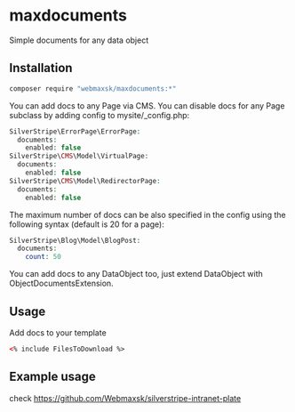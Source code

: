 # maxdocuments
Simple documents for any data object

## Installation
```bash
composer require "webmaxsk/maxdocuments:*"
```

You can add docs to any Page via CMS. You can disable docs for any Page subclass by adding config to mysite/_config.php:
```php
SilverStripe\ErrorPage\ErrorPage:
  documents:
    enabled: false
SilverStripe\CMS\Model\VirtualPage:
  documents:
    enabled: false
SilverStripe\CMS\Model\RedirectorPage:
  documents:
    enabled: false
```

The maximum number of docs can be also specified in the config using the following syntax (default is 20 for a page):

```php
SilverStripe\Blog\Model\BlogPost:
  documents:
    count: 50
```


You can add docs to any DataObject too, just extend DataObject with ObjectDocumentsExtension.

## Usage
Add docs to your template

```html
<% include FilesToDownload %>
```

## Example usage
check https://github.com/Webmaxsk/silverstripe-intranet-plate
